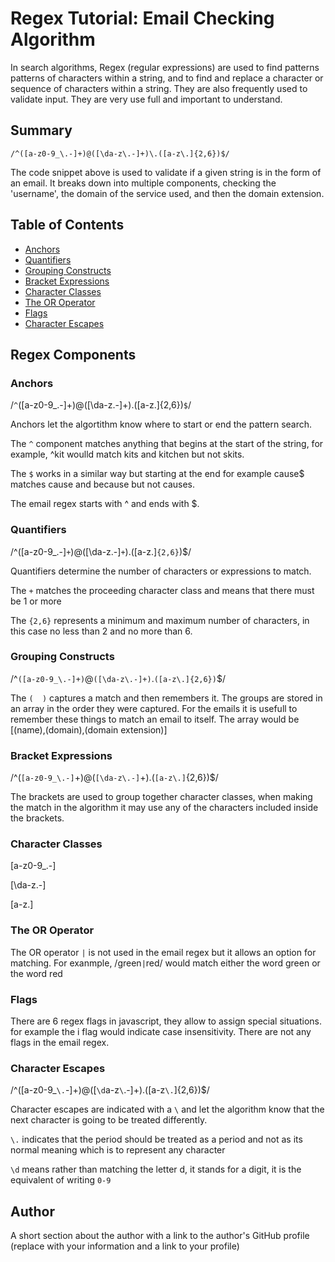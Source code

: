 # Regex Tutorial: Email Checking Algorithm

In search algorithms, Regex (regular expressions) are used to find patterns patterns of characters within a string, and to find and replace a character or sequence of characters within a string. They are also frequently used to validate input. They are very use full and important to understand.

## Summary

`/^([a-z0-9_\.-]+)@([\da-z\.-]+)\.([a-z\.]{2,6})$/`

The code snippet above is used to validate if a given string is in the form of an email. It breaks down into multiple components, checking the 'username', the domain of the service used, and then the domain extension. 


## Table of Contents

- [Anchors](#anchors)
- [Quantifiers](#quantifiers)
- [Grouping Constructs](#grouping-constructs)
- [Bracket Expressions](#bracket-expressions)
- [Character Classes](#character-classes)
- [The OR Operator](#the-or-operator)
- [Flags](#flags)
- [Character Escapes](#character-escapes)

## Regex Components

### Anchors

/`^`([a-z0-9_\.-]+)@([\da-z\.-]+)\.([a-z\.]{2,6})`$`/


Anchors let the algortithm know where to start or end the pattern search.

The `^` component matches anything that begins at the start of the string, for example, ^kit woulld match kits and kitchen but not skits.

The `$` works in a similar way but starting at the end for example cause$ matches cause and because but not causes.

The email regex starts with ^ and ends with $. 

### Quantifiers

/^([a-z0-9_\.-]`+`)@([\da-z\.-]`+`)\.([a-z\.]`{2,6}`)$/

Quantifiers determine the number of characters or expressions to match. 

The `+` matches the proceeding character class and means that there must be 1 or more

The `{2,6}` represents a minimum and maximum number of characters, in this case no less than 2 and no more than 6.

### Grouping Constructs

/^`([a-z0-9_\.-]+)`@`([\da-z\.-]+)`\.`([a-z\.]{2,6})`$/

The `(  )` captures a match and then remembers it. The groups are stored in an array in the order they were captured. For the emails it is usefull to remember these things to match an email to itself. The array would be [(name),(domain),(domain extension)]

### Bracket Expressions

/^(`[a-z0-9_\.-]`+)@(`[\da-z\.-]`+)\.(`[a-z\.]`{2,6})$/

The brackets are used to group together character classes, when making the match in the algorithm it may use any of the characters included inside the brackets.

### Character Classes

[a-z0-9_\.-] 

[\da-z\.-]

[a-z\.]

### The OR Operator

The OR operator `|` is not used in the email regex but it allows an option for matching. 
For exanmple, /green`|`red/ would match either the word green or the word red

### Flags

There are 6 regex flags in javascript, they allow to assign special situations. for example the i flag would indicate case insensitivity. There are not any flags in the email regex.

### Character Escapes

/^([a-z0-9_`\.`-]+)@([`\d`a-z`\`.-]+)\.([a-z`\.`]{2,6})$/

Character escapes are indicated with a `\` and let the algorithm know that the next character is going to be treated differently.

`\.` indicates that the period should be treated as a period and not as its normal meaning which is to represent any character

`\d` means rather than matching the letter d, it stands for a digit, it is the equivalent of writing `0-9`

## Author

A short section about the author with a link to the author's GitHub profile (replace with your information and a link to your profile)
